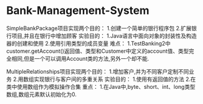 # Bank-Management-System
SimpleBankPackage项目实现两个目的： 
1.创建一个简单的银行程序包 
2.扩展银行项目,并且在银行中增加顾客
实验目的： 
1.Java语言中面向对象的封装性及构造器的创建和使用 
2.使用引用类型的成员变量
难点： 
1.TestBanking2中customer.getAccount()返回值、类型和Customer中定义的account值、类型完全相同,但是一个可以调用Account类的方法,另外一个却不能.

MultipleRelationships项目实现两个目的：
1.增加客户,并为不同客户定制不同业务
2.用数组实现银行与客户间的多重关系
实验目的：
1.使用有返回值的方法
2.在类中使用数组作为模拟操作合集
重点：
1.在Java中,byte、short、int、long类型数组,数组元素默认初始化为0.
